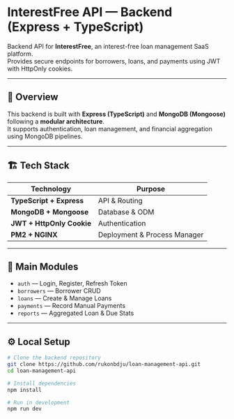 # InterestFree API — Backend (Express + TypeScript)

Backend API for **InterestFree**, an interest-free loan management SaaS platform.  
Provides secure endpoints for borrowers, loans, and payments using JWT with HttpOnly cookies.

---

## 🧾 Overview

This backend is built with **Express (TypeScript)** and **MongoDB (Mongoose)** following a **modular architecture**.  
It supports authentication, loan management, and financial aggregation using MongoDB pipelines.

---

## 🏗 Tech Stack

| Technology        | Purpose                     |
|-------------------|-----------------------------|
| **TypeScript + Express** | API & Routing         |
| **MongoDB + Mongoose**   | Database & ODM        |
| **JWT + HttpOnly Cookie**| Authentication        |
| **PM2 + NGINX**           | Deployment & Process Manager |

---

## 📁 Main Modules

- `auth` — Login, Register, Refresh Token  
- `borrowers` — Borrower CRUD  
- `loans` — Create & Manage Loans  
- `payments` — Record Manual Payments  
- `reports` — Aggregated Loan & Due Stats

---

## ⚙️ Local Setup

```bash
# Clone the backend repository
git clone https://github.com/rukonbdju/loan-management-api.git
cd loan-management-api

# Install dependencies
npm install

# Run in development
npm run dev

